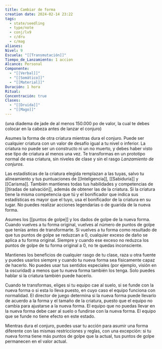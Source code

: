 ```yaml
---
title: Cambiar de forma
creation date: 2024-02-14 23:22
tags:
  - state/seedling
  - type/note
  - conj/lv9
  - c/dru
  - c/mag
aliases: 
Nivel: 9
Escuela: "[[Transmutación]]"
Tiempo_de_Lanzamiento: 1 accion
Alcance: Personal
Componente:
  - "[[Verbal]]"
  - "[[Somático]]"
  - "[[Material]]"
Duración: 1 hora
Ritual: 
Concentración: true
Clases:
  - "[[Druida]]"
  - "[[Mago]]"
---
```

(una diadema de jade de al menos 150.000 po de valor, la cual te debes colocar en la cabeza antes de lanzar el conjuro)

Asumes la forma de otra criatura mientras dura el conjuro. Puede ser cualquier criatura con un valor de desafío igual a tu nivel o inferior. La criatura no puede ser un constructo ni un no muerto, y debes haber visto ese tipo de criatura al menos una vez. Te transformas en un prototipo normal de esa criatura, sin niveles de clase y sin el rasgo _Lanzamiento de conjuros_.

Las estadísticas de la criatura elegida remplazan a las tuyas, salvo tu alineamiento y tus puntuaciones de [[Inteligencia]], [[Sabiduría]] y [[Carisma]]. También mantienes todas tus habilidades y competencias de [[tiradas de salvación]], además de obtener las de la criatura. Si la criatura tiene la misma competencia que tú y el bonificador que indica sus estadísticas es mayor que el tuyo, usa el bonificador de la criatura en su lugar. No puedes realizar acciones legendarias o de guarida de la nueva forma.

Asumes los [[puntos de golpe]] y los dados de golpe de la nueva forma. Cuando vuelves a tu forma original, vuelves al número de puntos de golpe que tenías antes de transformarte. Si vuelves a tu forma como resultado de que tus puntos de golpe se reduzcan a 0, cualquier exceso de daño se aplica a tu forma original. Siempre y cuando ese exceso no reduzca los puntos de golpe de tu forma original a 0, no te quedas inconsciente.

Mantienes los beneficios de cualquier rasgo de tu clase, raza u otra fuente y puedes usarlos siempre y cuando tu nueva forma sea físicamente capaz de hacerlo. No puedes usar tus sentidos especiales (por ejemplo, visión en la oscuridad) a menos que tu nueva forma también los tenga. Solo puedes hablar si la criatura también puede hacerlo.

Cuando te transformas, eliges si tu equipo cae al suelo, si se funde con la nueva forma o si esta lo lleva puesto, en cuyo caso el equipo funciona con normalidad. El director de juego determina si la nueva forma puede llevarlo de acuerdo a la forma y el tamaño de la criatura, puesto que el equipo no cambia para ajustarse a la nueva forma. El equipo que no puedas llevar en la nueva forma debe caer al suelo o fundirse con la nueva forma. El equipo que se funde no tiene efecto en este estado.

Mientras dura el conjuro, puedes usar tu acción para asumir una forma diferente con las mismas restricciones y reglas, con una excepción: si tu nueva forma tiene más puntos de golpe que la actual, tus puntos de golpe permanecen en el valor actual.